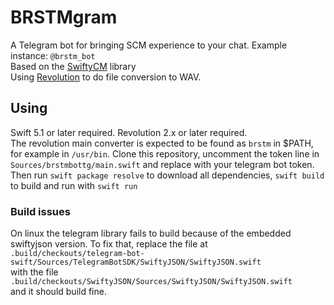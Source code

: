 # BRSTMgram

A Telegram bot for bringing SCM experience to your chat. Example instance: `@brstm_bot`<br /> 
Based on the [SwiftyCM](https://github.com/FreeApp2014/SwiftyCM) library <br />
Using [Revolution](https://github.com/Extrasklep/revolution) to do file conversion to WAV.

## Using

Swift 5.1 or later required. Revolution 2.x or later required. <br />
The revolution main converter is expected to be found as `brstm` in $PATH, for example in `/usr/bin`.
Clone this repository, uncomment the token line in `Sources/brstmbottg/main.swift` and replace with your telegram bot token. <br /> 
Then run `swift package resolve` to download all dependencies, `swift build` to build and run with `swift run`

### Build issues

On linux the telegram library fails to build because of the embedded swiftyjson version. 
To fix that, replace the file at <br />
`.build/checkouts/telegram-bot-swift/Sources/TelegramBotSDK/SwiftyJSON/SwiftyJSON.swift` <br />
with the file <br />
`.build/checkouts/SwiftyJSON/Sources/SwiftyJSON/SwiftyJSON.swift` <br />
and it should build fine.